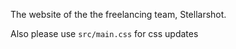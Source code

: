 The website of the the freelancing team, Stellarshot.

Also please use `src/main.css` for css updates
